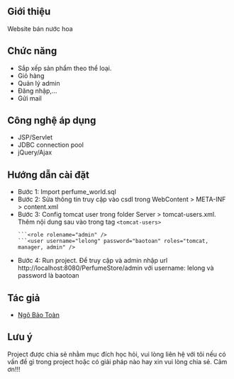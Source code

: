 ## Giới thiệu
Website bán nước hoa

## Chức năng
- Sắp xếp sản phẩm theo thể loại.
- Giỏ hàng
- Quản lý admin
- Đăng nhập,...
- Gửi mail

## Công nghệ áp dụng
- JSP/Servlet
- JDBC connection pool
- jQuery/Ajax

## Hướng dẫn cài đặt
- Bước 1: Import perfume_world.sql
- Bước 2: Sửa thông tin truy cập vào csdl trong WebContent > META-INF > content.xml
- Bước 3: Config tomcat user trong folder Server > tomcat-users.xml. Thêm nội dung sau vào trong tag ```<tomcat-users>
    	```<role rolename="manager" />
	```<role rolename="tomcat" />
	```<role rolename="admin" />
	```<user username="lelong" password="baotoan" roles="tomcat, manager, admin" />
- Bước 4: Run project. Để truy cập và admin nhập url http://localhost:8080/PerfumeStore/admin với username: lelong và password là baotoan

## Tác giả
- [Ngô Bảo Toàn]

[//]:#
[Ngô Bảo Toàn]: <https://www.facebook.com/baotoan95>

## Lưu ý
Project được chia sẻ nhằm mục đích học hỏi, vui lòng liên hệ với tôi nếu có vấn đề gì trong project hoặc có giải pháp nào hay xin vui lòng chia sẻ. Cảm ơn!!!
